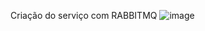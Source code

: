 Criação do serviço com RABBITMQ
![image](https://github.com/user-attachments/assets/7ca28252-47c2-4ef0-8078-b9e3ab4ed538)
